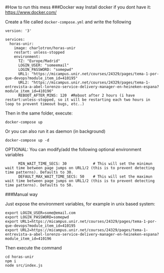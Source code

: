 #How to run this mess
###Docker way
Install docker if you dont have it: https://www.docker.com/

Create a file called ```docker-compose.yml``` and write the following
```
version: '3'

services:
  horas-unir:
    image: charlotron/horas-unir
    restart: unless-stopped
    environment:
      TZ: "Europe/Madrid"
      LOGIN_USER: "someemail"
      LOGIN_PASSWORD: "somepwd"
      URL1: "https://micampus.unir.net/courses/24329/pages/tema-1-por-que-devops?module_item_id=410195"
      URL2: "https://micampus.unir.net/courses/24329/pages/tema-1-entrevista-a-abel-lorenzo-service-delivery-manager-en-heineken-espana?module_item_id=410196"
      REBOOT_AFTER_MINS: 120  #Reboot after 2 hours (i have restart:unless-stopped, so it will be restarting each two hours in loop to prevent timeout bugs, etc..)
```
Then in the same folder, execute:
```
docker-compose up
```
Or you can also run it as daemon (in background)
```
docker-compose up -d
```

OPTIONAL: You can modify/add the following optional environment variables
```
      MIN_WAIT_TIME_SECS: 30            # This will set the minimun wait time between page jumps on URL1/2 (this is to prevent detecting time patterns). Defaults to 30. 
      DEFAULT_MAX_WAIT_TIME_SECS: 50    # This will set the maximun wait time between page jumps on URL1/2 (this is to prevent detecting time patterns). Defaults to 50.
```

###Manual way

Just expose the environment variables, for example in unix based system:
```
export LOGIN_USER=some@email.com
export LOGIN_PASSWORD=somepwd
export URL1=https://micampus.unir.net/courses/24329/pages/tema-1-por-que-devops?module_item_id=410195
export URL2=https://micampus.unir.net/courses/24329/pages/tema-1-entrevista-a-abel-lorenzo-service-delivery-manager-en-heineken-espana?module_item_id=410196
```
Then execute the command
```
cd horas-unir
npm i
node src/index.js
```
